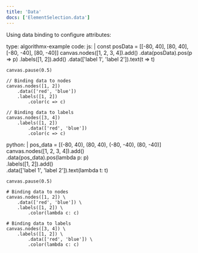 ```yaml
---
title: 'Data'
docs: ['ElementSelection.data']
---
```


Using data binding to configure attributes:

<data type='yaml'>
type: algorithmx-example
code:
  js: |
    const posData = [[-80, 40], [80, 40], [-80, -40], [80, -40]]
    canvas.nodes([1, 2, 3, 4]).add()
        .data(posData).pos(p => p)
        .labels([1, 2]).add()
            .data(['label 1', 'label 2']).text(t => t)
    
    canvas.pause(0.5)
    
    // Binding data to nodes
    canvas.nodes([1, 2])
        .data(['red', 'blue'])
        .labels([1, 2])
            .color(c => c)
    
    // Binding data to labels
    canvas.nodes([3, 4])
        .labels([1, 2])
            .data(['red', 'blue'])
            .color(c => c)
  python: |
    pos_data = [(-80, 40), (80, 40), (-80, -40), (80, -40)]
    canvas.nodes([1, 2, 3, 4]).add() \
        .data(pos_data).pos(lambda p: p) \
        .labels([1, 2]).add() \
            .data(['label 1', 'label 2']).text(lambda t: t)
    
    canvas.pause(0.5)
    
    # Binding data to nodes
    canvas.nodes([1, 2]) \
        .data(['red', 'blue']) \
        .labels([1, 2]) \
            .color(lambda c: c)
    
    # Binding data to labels
    canvas.nodes([3, 4]) \
        .labels([1, 2]) \
            .data(['red', 'blue']) \
            .color(lambda c: c)
</data>
